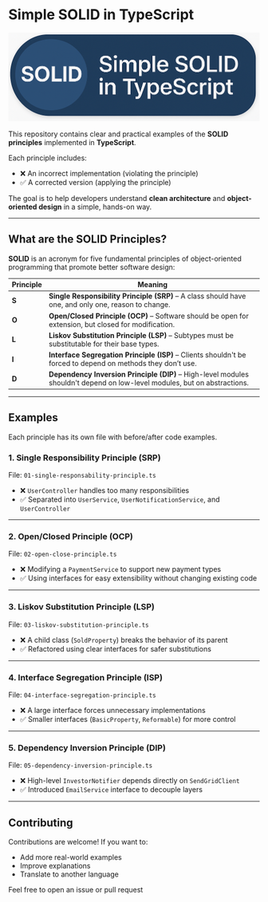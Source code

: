 # Simple SOLID in TypeScript

![Simple SOLID Image](./image.png)

This repository contains clear and practical examples of the **SOLID principles** implemented in **TypeScript**.

Each principle includes:
- ❌ An incorrect implementation (violating the principle)
- ✅ A corrected version (applying the principle)

The goal is to help developers understand **clean architecture** and **object-oriented design** in a simple, hands-on way.

---

## What are the SOLID Principles?

**SOLID** is an acronym for five fundamental principles of object-oriented programming that promote better software design:

| Principle | Meaning |
|----------|---------|
| **S** | **Single Responsibility Principle (SRP)** – A class should have one, and only one, reason to change. |
| **O** | **Open/Closed Principle (OCP)** – Software should be open for extension, but closed for modification. |
| **L** | **Liskov Substitution Principle (LSP)** – Subtypes must be substitutable for their base types. |
| **I** | **Interface Segregation Principle (ISP)** – Clients shouldn't be forced to depend on methods they don’t use. |
| **D** | **Dependency Inversion Principle (DIP)** – High-level modules shouldn't depend on low-level modules, but on abstractions. |

---

## Examples

Each principle has its own file with before/after code examples.

### 1. Single Responsibility Principle (SRP)
File: `01-single-responsability-principle.ts`

- ❌ `UserController` handles too many responsibilities
- ✅ Separated into `UserService`, `UserNotificationService`, and `UserController`

---

### 2. Open/Closed Principle (OCP)
File: `02-open-close-principle.ts`

- ❌ Modifying a `PaymentService` to support new payment types
- ✅ Using interfaces for easy extensibility without changing existing code

---

### 3. Liskov Substitution Principle (LSP)
File: `03-liskov-substitution-principle.ts`

- ❌ A child class (`SoldProperty`) breaks the behavior of its parent
- ✅ Refactored using clear interfaces for safer substitutions

---

### 4. Interface Segregation Principle (ISP)
File: `04-interface-segregation-principle.ts`

- ❌ A large interface forces unnecessary implementations
- ✅ Smaller interfaces (`BasicProperty`, `Reformable`) for more control

---

### 5. Dependency Inversion Principle (DIP)
File: `05-dependency-inversion-principle.ts`

- ❌ High-level `InvestorNotifier` depends directly on `SendGridClient`
- ✅ Introduced `EmailService` interface to decouple layers

---

## Contributing

Contributions are welcome! If you want to:
- Add more real-world examples
- Improve explanations
- Translate to another language

Feel free to open an issue or pull request 
